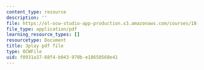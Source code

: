 ```yaml
---
content_type: resource
description: ''
file: https://ol-ocw-studio-app-production.s3.amazonaws.com/courses/18-06sc-linear-algebra-fall-2011/f0931a3768f4b043970be18650568e41_AmQcoopBUTk.pdf
file_type: application/pdf
learning_resource_types: []
resourcetype: Document
title: 3play pdf file
type: OCWFile
uid: f0931a37-68f4-b043-970b-e18650568e41
---
```

